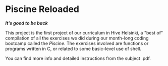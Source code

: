 # Piscine Reloaded
**_It's good to be back_**

This project is the first project of our curriculum in Hive Helsinki, a "best of" compilation of all the exercises we did during our month-long coding bootcamp called the _Piscine_. The exercises involved are functions or programs written in C, or related to some basic-level use of shell.

You can find more info and detailed instructions from the subject .pdf.
